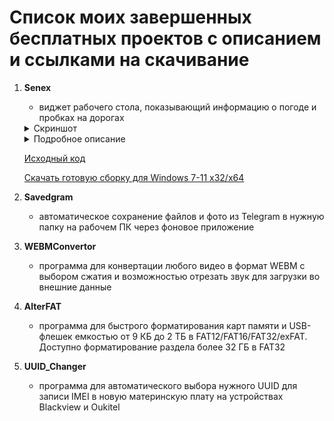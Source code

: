 # Список моих завершенных бесплатных проектов с описанием и ссылками на скачивание

1. **Senex**
    - виджет рабочего стола, показывающий информацию о погоде и пробках на дорогах
    <details><summary>Скриншот</summary>
        <img src="https://github.com/0xMihalich/Senex/blob/main/Senex.jpg" width="500">
    </details>
    <details><summary>Подробное описание</summary>
        <dl>
          <dt>Lower cost</dt>
          <dd>The new version of this product costs significantly less than the previous one!</dd>
          <dt>Easier to use</dt>
          <dd>We've changed the product so that it's much easier to use!</dd>
        </dl>
    <table>
        <tr>
            <th>Приложение работает как виджет, закрытие программы и другие настройки доступны при нажатии правой кнопкой на значек в трее.</th>
        </tr>
        <tr>
            <td>Ограничения:</td>
        </tr>
        <tr>
            <td>Только русские населенные пункты, теоретически другие страны будут работать, но город отображаться не будет.</td>
        </tr>
        <tr>
            <td>Яндекс выдает сводку о дорожной ситуации только в некоторых городах, если ваш город не в их числе, будет выводиться сообщение "нет информации"</td>
        </tr>
        <tr>
            <td>Сам openweather выдает только населенный пункт, в базу собрал все города, но прицепить ко всем регионы задача не совсем простая</td>
        </tr>
    </table>
    </details>
    
    [Исходный код](https://github.com/0xMihalich/Senex)

    [Скачать готовую сборку для Windows 7-11 x32/x64](https://drive.google.com/file/d/1RIPkeBIyG_7yPNlL0slLLRwTdt-hnwDs)

2. **Savedgram**
    - автоматическое сохранение файлов и фото из Telegram в нужную папку на рабочем ПК через фоновое приложение
3. **WEBMConvertor**
    - программа для конвертации любого видео в формат WEBM с выбором сжатия и возможностью отрезать звук для загрузки во внешние данные
4. **AlterFAT**
    - программа для быстрого форматирования карт памяти и USB-флешек емкостью от 9 КБ до 2 ТБ в FAT12/FAT16/FAT32/exFAT. Доступно форматирование раздела более 32 ГБ в FAT32
5. **UUID_Changer**
    - программа для автоматического выбора нужного UUID для записи IMEI в новую материнскую плату на устройствах Blackview и Oukitel

